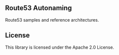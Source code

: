 ## Route53 Autonaming

Route53 samples and reference architectures.

## License

This library is licensed under the Apache 2.0 License. 
